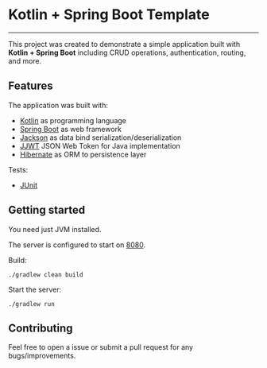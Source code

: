 # Kotlin + Spring Boot Template
---

This project was created to demonstrate a simple application built with **Kotlin + Spring Boot** including CRUD operations, authentication, routing, and more.


## Features

The application was built with:

  - [Kotlin](https://github.com/JetBrains/kotlin) as programming language
  - [Spring Boot](https://spring.io/projects/spring-boot) as web framework
  - [Jackson](https://github.com/FasterXML/jackson-module-kotlin) as data bind serialization/deserialization
  - [JJWT](https://github.com/auth0/java-jwt)  JSON Web Token for Java implementation
  - [Hibernate](https://hibernate.org/) as ORM to persistence layer

Tests:

  - [JUnit](https://github.com/junit-team/junit5)

## Getting started

You need just JVM installed.

The server is configured to start on [8080](http://localhost:7000).

Build:

```console
./gradlew clean build
```


Start the server:

```console
./gradlew run
```


## Contributing


Feel free to open a issue or submit a pull request for any bugs/improvements.